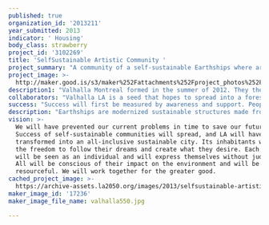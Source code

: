 ```yaml
---
published: true
organization_id: '2013211'
year_submitted: 2013
indicator: ' Housing'
body_class: strawberry
project_id: '3102269'
title: 'SelfSustainable Artistic Community '
project_summary: "A community of a self-sustainable Earthships where artistic and innovative youths, (though not solely limited to this demographic), may pursue their dreams. This would serve as a sister community to Valhalla Montreal.\r\n\r\nWe do not have the opportunity to act on our dreams at an early age. This freedom requires money. We become trapped. Youth is wasted in a materialistic and capitalistic world as we vie to become financially secure enough to pursue our passions. We get caught in the pursuit of material fulfillment. We become jaded. We lose sight of our true selves. Few die happy or fulfilled. Our dreams are stunted. Our energy is wasted in support of a business model that provides little for humanity's greater good.\r\nWe have no option than to partake in the rat race. Unless we are blessed by being born into the correct family or experiencing a wild stroke of luck, we cannot survive and succeed in the physical manifestation of our innermost artistic desires. We have little time to spend on the person that truly matters: ourselves.\r\nSelf-sustainable communities have the potential to revolutionize not just Los Angeles... but the world. They require a pioneer investment, but from that point forward sustain themselves by the upkeep of their inhabitants. After all is established and runs smoothly, money may cease as a necessity.\r\nEach day would be devoted toward inner growth and creating whichever art form we wished to pursue. There would be free exchange of materials. \LIf inhabitants lived in complete harmony and felt positive energy toward their beautiful community, any negative tension or struggle for power would be eliminated.\r\nA screening process would be implemented until proven unnecessary. This society can only flourish with positive people who demonstrate true compassion. These people would channel their energy into its love, abundance, growth, and advancement. There are many negative beings who do not well-wish the world at present. If they were to became members early-on, their thoughts and vibrations could cause the community to fail. This is why Valhalla Montreal has an application process that includes multiple interviews and tasks to test the talent of potential members. \r\nStructure and stagnancy would entail a few hours daily devoted to community upkeep. Upkeep would be crafted in a fun, engaging manner. This would be views as acts of loving kindness that respect and nurture the environment that offers them its support, (cleaning, building, harvesting food, etc).\r\nA mandatory hour of daily meditation would be tailored as the individual sees fit. This would provide internal growth, healing, and evolution of well-being.\r\nIt would be highly recommended that an hour be devoted to daily exercise. The body is a temple. It is the only thing we truly own. Exercise stimulates endorphins. Endorphins make us feel better and provide us with more energy. Innovative and fun exercise classes would be offered.\r\nVarious offbeat and \"un-mainstream\" or uncommon classes and discussions about any and all interests would be offered.\r\nDifferent divisions would include: art, song, dance, poetry, sculpture, innovation, holistic healing, culinary, gardening, etc. Collaboration between divisions would be highly recommended.\r\nMajor goals are to make everything as creative, innovative, thought-provoking, positive, and unique as possible. This would require members to think beyond, break boundaries, and firmly believe that anything is possible.\r\nCommunity participants would be surrounded by nurturing and open-minded people who do not pass judgement. It is hypothesized that, under such circumstances, members would feel such bliss that word of this lifestyle would spread. Others would open their minds, challenge their beliefs, and consider a new perspective toward community and reason for existence.\r\nUnlike other ‘hippie communities’, we are not shutting ourselves off from the world. We are doing everything possible to make this lifestyle universally appealing. We will be as loud as possible so that we’re either loved or hated, but never unheard of.\r\nThe art, ideas, and inventions that could come to fruition from such surroundings would be of high commodity in the marketplace, should a system centered on monetary value continue to exist. \r\nIt is time to try something new. The old methods have been tried and are not true. Once this idea is tested, there is no doubt of its success. Yes, it is an idea vastly different from that which we are accustomed; a functioning base for all ideas that have changed the world."
project_image: >-
  http://maker.good.is/s3/maker%252Fattachments%252Fproject_photos%252Fimages%252F17236%252Fdisplay%252Fvalhalla550.jpg=c570x385
description1: "Valhalla Montreal formed in the summer of 2012. They then launched the website and spread the word to garner support. They have 60 acres of land and will begin building this spring. They have raised almost $8,000 of $10,000 in 4 days through Kickstarter for the first 100% off-the-grid, affordable, low-maintanence greenhouse. \r\nValhalla Washington has also started taking its first steps toward spreading awareness so that it may also sprout into a sister site. "
collaborators: "Valhalla LA is a seed that hopes to spread into a forest.\r\nApart from Valhalla Montreal, this project does not currently have any local partners or collaborators... though a meetup was created earlier this week!\r\nHowever, it has also not had enough time to build its resources. Once awareness is spread, this will change. Valhalla Montreal was formed last summer and already has plans to begin building this spring.\r\nThere are many groups in Los Angeles that work on and support the varying aspects necessary for Valhalla LA to thrive. LA2050 is the best opportunity to allow these moving parts to come together to advance the common goal of community and change."
success: "Success will first be measured by awareness and support. People need to be inspired and willing to group together to create a self-sustainable community. The determination of its individuals mixed with the varying degrees of talent, ideas, and skills are what will cause Valhalla LA to truly take off. The next step is to put the idea in motion. This will happen quickly as word of the idea spreads. \r\nAfter Valhalla LA is created, success will be measured by the happiness and health index of its people. The ultimate goal is to make self-sustainable communities mainstream. \r\n"
description: "Earthships are modernized sustainable structures made from recyclable materials. They are 100% off-the-grid. They heat and cool themselves. They provide their own energy, food, and water. Bills, utilities, and grocery bills then become extinct. This allows members complete freedom. \r\nEach Earthship hosts 1-2 greenhouses with the ability to produce crops year-round. Water is recycled through a rain-harvesting system and is used for showers, toilet-water, and plants. It can even work in an LA climate with minimal rain!\r\nTires filled with dirt comprise an Earthship. They absorb and store solar heat, so temperatures within homes register around 70 degrees in any weather condition. There are an overabundance of discarded tires; supply would not be a problem. Walls are made of a mixture of concrete + plastic and glass bottles. Solar panels provide the home with energy. \r\nThis project addresses each indicator. It would benefit Los Angeles in all aspects. \r\nIt would: improve the environment by eliminating fossil fuels and other hazardous chemicals that damage our health, create cheap housing, provide organic food, allow inhabitants complete freedom to create a new culture in a social community that encourages collaboration and artistic expression, and would allow us to experience a well-rounded education tailored to our interests. We would also learn how to build homes and support ourselves by being resourceful and respecting our environment, instead of destroying it for profitable gain. We would have more time. We would use this time to be healthy, to learn, to work together, and to produce things that could cause the world to truly progress. "
vision: >-
  We will have prevented our current problems in time to save our future.
  Success of self-sustainable communities will spread, and LA will have
  transformed into an all-inclusive sustainable city. Its inhabitants will have
  the freedom to follow their dreams and create what they desire. Each person
  will be seen as an individual and will express themselves without judgement.
  All will be conscious of their impact on the environment and will be extremely
  resourceful. We will work together for the greater good. 
cached_project_image: >-
  https://archive-assets.la2050.org/images/2013/selfsustainable-artistic-community/maker.good.is/s3/maker%252Fattachments%252Fproject_photos%252Fimages%252F17236%252Fdisplay%252Fvalhalla550.jpg=c570x385.jpg
maker_image_id: '17236'
maker_image_file_name: valhalla550.jpg

---
```

